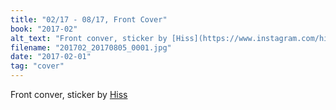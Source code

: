 ```yaml
---
title: "02/17 - 08/17, Front Cover"
book: "2017-02"
alt_text: "Front conver, sticker by [Hiss](https://www.instagram.com/hissxx/)"
filename: "201702_20170805_0001.jpg"
date: "2017-02-01"
tag: "cover"
---
```

Front conver, sticker by [Hiss](https://www.instagram.com/hissxx/)
